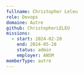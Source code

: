 ```yaml
---
fullname: Christopher Leleu
role: Devops
domaine: Autre
github: ChristopherLELEU
missions:
  - start: 2024-02-20
    end: 2024-05-28
    status: admin
    employer: ANSM
memberType: autre
---
```


